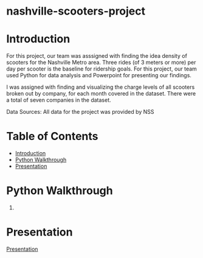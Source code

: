 # nashville-scooters-project

# Introduction
For this project, our team was asssigned with finding the idea density of scooters for the Nashville Metro area. Three rides (of 3 meters or more) per day per scooter is the baseline for ridership goals. For this project, our team used Python for data analysis and Powerpoint for presenting our findings.

I was assigned with finding and visualizing the charge levels of all scooters broken out by company, for each month covered in the dataset. There were a total of seven companies in the dataset.


Data Sources: All data for the project was provided by NSS
# Table of Contents
* [Introduction](#Introduction)
* [Python Walkthrough](#Python-Walkthrough)
* [Presentation](#Presentation)

# Python Walkthrough
1. 

# Presentation
[Presentation](presentation/nashville_scooter_presentation.pdf)